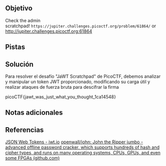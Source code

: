 ## Objetivo
Check the admin scratchpad! `https://jupiter.challenges.picoctf.org/problem/61864/` or http://jupiter.challenges.picoctf.org:61864

## Pistas

## Solución
Para resolver el desafío "JaWT Scratchpad" de PicoCTF, debemos analizar y manipular un token JWT proporcionado, modificando su carga útil y realizar ataques de fuerza bruta para descifrar la firma

picoCTF{jawt_was_just_what_you_thought_1ca14548}
## Notas adicionales

## Referencias
[JSON Web Tokens - jwt.io](https://jwt.io/)
[openwall/john: John the Ripper jumbo - advanced offline password cracker, which supports hundreds of hash and cipher types, and runs on many operating systems, CPUs, GPUs, and even some FPGAs (github.com)](https://github.com/openwall/john)